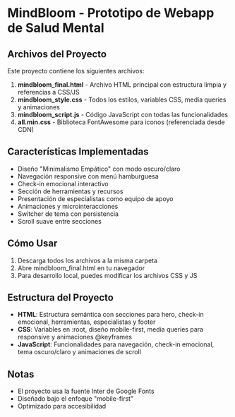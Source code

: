 # MindBloom - Prototipo de Webapp de Salud Mental

## Archivos del Proyecto

Este proyecto contiene los siguientes archivos:

1. **mindbloom_final.html** - Archivo HTML principal con estructura limpia y referencias a CSS/JS
2. **mindbloom_style.css** - Todos los estilos, variables CSS, media queries y animaciones
3. **mindbloom_script.js** - Código JavaScript con todas las funcionalidades
4. **all.min.css** - Biblioteca FontAwesome para iconos (referenciada desde CDN)

## Características Implementadas

- Diseño "Minimalismo Empático" con modo oscuro/claro
- Navegación responsive con menú hamburguesa
- Check-in emocional interactivo
- Sección de herramientas y recursos
- Presentación de especialistas como equipo de apoyo
- Animaciones y microinteracciones
- Switcher de tema con persistencia
- Scroll suave entre secciones

## Cómo Usar

1. Descarga todos los archivos a la misma carpeta
2. Abre mindbloom_final.html en tu navegador
3. Para desarrollo local, puedes modificar los archivos CSS y JS

## Estructura del Proyecto

- **HTML**: Estructura semántica con secciones para hero, check-in emocional, herramientas, especialistas y footer
- **CSS**: Variables en :root, diseño mobile-first, media queries para responsive y animaciones @keyframes
- **JavaScript**: Funcionalidades para navegación, check-in emocional, tema oscuro/claro y animaciones de scroll

## Notas

- El proyecto usa la fuente Inter de Google Fonts
- Diseñado bajo el enfoque "mobile-first"
- Optimizado para accesibilidad
